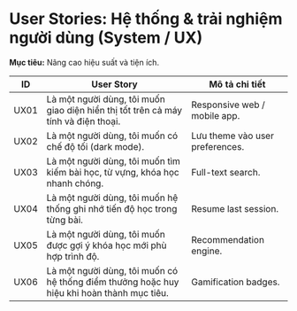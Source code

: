 # User Stories: Hệ thống & trải nghiệm người dùng (System / UX)

**Mục tiêu:** Nâng cao hiệu suất và tiện ích.

| ID   | User Story                                                                                 | Mô tả chi tiết                  |
| ---- | ------------------------------------------------------------------------------------------ | ------------------------------- |
| UX01 | Là một người dùng, tôi muốn giao diện hiển thị tốt trên cả máy tính và điện thoại.         | Responsive web / mobile app.    |
| UX02 | Là một người dùng, tôi muốn có chế độ tối (dark mode).                                     | Lưu theme vào user preferences. |
| UX03 | Là một người dùng, tôi muốn tìm kiếm bài học, từ vựng, khóa học nhanh chóng.               | Full-text search.               |
| UX04 | Là một người dùng, tôi muốn hệ thống ghi nhớ tiến độ học trong từng bài.                   | Resume last session.            |
| UX05 | Là một người dùng, tôi muốn được gợi ý khóa học mới phù hợp trình độ.                      | Recommendation engine.          |
| UX06 | Là một người dùng, tôi muốn có hệ thống điểm thưởng hoặc huy hiệu khi hoàn thành mục tiêu. | Gamification badges.            |